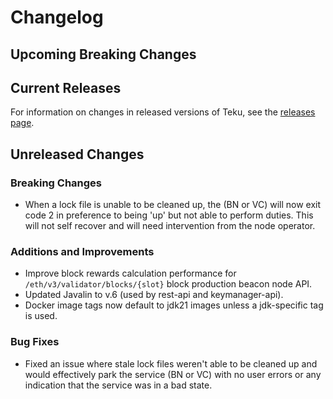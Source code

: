 # Changelog

## Upcoming Breaking Changes

## Current Releases

For information on changes in released versions of Teku, see
the [releases page](https://github.com/Consensys/teku/releases).

## Unreleased Changes

### Breaking Changes
- When a lock file is unable to be cleaned up, the (BN or VC) will now exit code 2 in preference to being 'up' but not able to perform duties. This will not self recover and will need intervention from the node operator.

### Additions and Improvements
- Improve block rewards calculation performance for `/eth/v3/validator/blocks/{slot}` block production beacon node API.
- Updated Javalin to v.6 (used by rest-api and keymanager-api).
- Docker image tags now default to jdk21 images unless a jdk-specific tag is used.

### Bug Fixes
- Fixed an issue where stale lock files weren't able to be cleaned up and would effectively park the service (BN or VC) with no user errors or any indication that the service was in a bad state.
